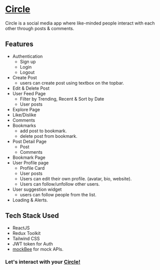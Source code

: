 # [Circle](https://circle-social.netlify.app/)

Circle is a social media app where like-minded people interact with each other through posts & comments.

## Features

- Authentication
  - Sign up
  - Login
  - Logout
- Create Post
  - users can create post using textbox on the topbar.
- Edit & Delete Post
- User Feed Page
  - Filter by Trending, Recent & Sort by Date
  - User posts
- Explore Page
- Like/Dislike
- Comments
- Bookmarks
  - add post to bookmark.
  - delete post from bookmark.
- Post Detail Page
  - Post
  - Comments
- Bookmark Page
- User Profile page
  - Profile Card
  - User posts
  - Users can edit their own profile. (avatar, bio, website).
  - Users can follow/unfollow other users.
- User suggestion widget
  - users can follow people from the list.
- Loading & Alerts.

## Tech Stack Used

- ReactJS
- Redux Toolkit
- Tailwind CSS
- JWT token for Auth
- [mockBee](https://mockbee.netlify.app/docs/introduction/) for mock APIs.

### Let's interact with your [Circle!](https://circle-social.netlify.app/)
